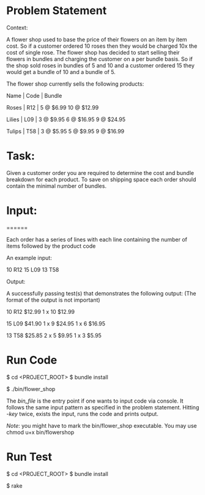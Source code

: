 # Problem Statement

Context:

A flower shop used to base the price of their flowers on an item by item cost. So if a
customer ordered 10 roses then they would be charged 10x the cost of single rose. The
flower shop has decided to start selling their flowers in bundles and charging the customer
on a per bundle basis. So if the shop sold roses in bundles of 5 and 10 and a customer
ordered 15 they would get a bundle of 10 and a bundle of 5.

The flower shop currently sells the following products:

Name          | Code                 |  Bundle

Roses         | R12                  |  5 @ $6.99
                                        10 @ $12.99

Lilies        | L09                  |  3 @ $9.95
                                        6 @ $16.95
                                        9 @ $24.95

Tulips        | T58                  |  3 @ $5.95
                                        5 @ $9.95
                                        9 @ $16.99

# Task:

Given a customer order you are required to determine the cost and bundle breakdown for
each product. To save on shipping space each order should contain the minimal number
of bundles.

# Input:
======

Each order has a series of lines with each line containing the number of items followed by
the product code

An example input:

10 R12
15 L09
13 T58

Output:

A successfully passing test(s) that demonstrates the following output: (The format of the
output is not important)

10 R12 $12.99
       1 x 10 $12.99

15 L09 $41.90
       1 x 9 $24.95
       1 x 6 $16.95

13 T58 $25.85
       2 x 5 $9.95
       1 x 3 $5.95

# Run Code

$ cd <PROJECT_ROOT>
$ bundle install

$ ./bin/flower_shop

The *bin_file* is the entry point if one wants to input code via console. It follows the same input pattern as specified in the problem statement. Hitting *<enter>-key* twice, exists the input, runs the code and prints output.

*Note*: you might have to mark the bin/flower_shop executable. You may use chmod u+x bin/flowershop

# Run Test

$ cd <PROJECT_ROOT>
$ bundle install

$ rake

